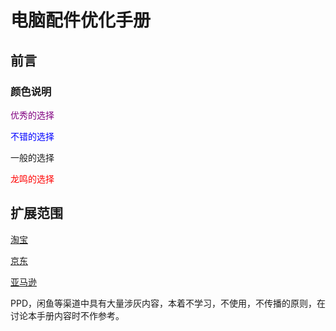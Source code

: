 # 电脑配件优化手册

## 前言

### 颜色说明

<font color=purple>优秀的选择 </font>

<font color=blue>不错的选择</font>

一般的选择

<font color=red>龙鸣的选择</font>



## 扩展范围

[淘宝](taobao.com)

[京东](jd.com)

[亚马逊](z.cn)

PPD，闲鱼等渠道中具有大量涉灰内容，本着不学习，不使用，不传播的原则，在讨论本手册内容时不作参考。

